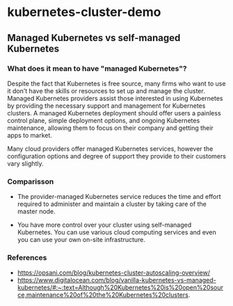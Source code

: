 # kubernetes-cluster-demo

## Managed Kubernetes vs self-managed Kubernetes

### What does it mean to have "managed Kubernetes"?

Despite the fact that Kubernetes is free source, many firms who want to use it don't have the skills or resources to set up and manage the cluster. Managed Kubernetes providers assist those interested in using Kubernetes by providing the necessary support and management for Kubernetes clusters. A managed Kubernetes deployment should offer users a painless control plane, simple deployment options, and ongoing Kubernetes maintenance, allowing them to focus on their company and getting their apps to market.

Many cloud providers offer managed Kubernetes services, however the configuration options and degree of support they provide to their customers vary slightly.


### Comparisson 
- The provider-managed Kubernetes service reduces the time and effort required to administer and maintain a cluster by taking care of the master node.

- You have more control over your cluster using self-managed Kubernetes. You can use various cloud computing services and even you can use your own on-site infrastructure.


### References
- https://opsani.com/blog/kubernetes-cluster-autoscaling-overview/ 
- https://www.digitalocean.com/blog/vanilla-kubernetes-vs-managed-kubernetes/#:~:text=Although%20Kubernetes%20is%20open%20source,maintenance%20of%20the%20Kubernetes%20clusters. 

 
